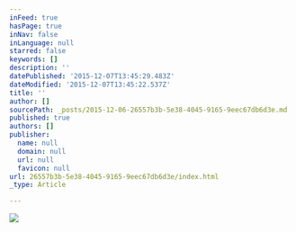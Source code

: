 ```yaml
---
inFeed: true
hasPage: true
inNav: false
inLanguage: null
starred: false
keywords: []
description: ''
datePublished: '2015-12-07T13:45:29.483Z'
dateModified: '2015-12-07T13:45:22.537Z'
title: ''
author: []
sourcePath: _posts/2015-12-06-26557b3b-5e38-4045-9165-9eec67db6d3e.md
published: true
authors: []
publisher:
  name: null
  domain: null
  url: null
  favicon: null
url: 26557b3b-5e38-4045-9165-9eec67db6d3e/index.html
_type: Article

---
```

![](https://the-grid-user-content.s3-us-west-2.amazonaws.com/7a6da55a-dd7a-4ad1-abad-675ee34f0d4f.png)